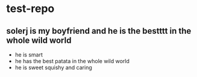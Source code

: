 # test-repo

## solerj is my boyfriend and he is the bestttt in the whole wild world
- he is smart
- he has the best patata in the whole wild world
- he is sweet squishy and caring


